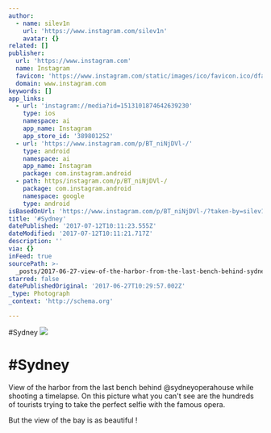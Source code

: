 ```yaml
---
author:
  - name: silev1n
    url: 'https://www.instagram.com/silev1n'
    avatar: {}
related: []
publisher:
  url: 'https://www.instagram.com'
  name: Instagram
  favicon: 'https://www.instagram.com/static/images/ico/favicon.ico/dfa85bb1fd63.ico'
  domain: www.instagram.com
keywords: []
app_links:
  - url: 'instagram://media?id=1513101874642639230'
    type: ios
    namespace: ai
    app_name: Instagram
    app_store_id: '389801252'
  - url: 'https://www.instagram.com/p/BT_niNjDVl-/'
    type: android
    namespace: ai
    app_name: Instagram
    package: com.instagram.android
  - path: https/instagram.com/p/BT_niNjDVl-/
    package: com.instagram.android
    namespace: google
    type: android
isBasedOnUrl: 'https://www.instagram.com/p/BT_niNjDVl-/?taken-by=silev1n'
title: '#Sydney'
datePublished: '2017-07-12T10:11:23.555Z'
dateModified: '2017-07-12T10:11:21.717Z'
description: ''
via: {}
inFeed: true
sourcePath: >-
  _posts/2017-06-27-view-of-the-harbor-from-the-last-bench-behind-sydneyoperaho.md
starred: false
datePublishedOriginal: '2017-06-27T10:29:57.002Z'
_type: Photograph
_context: 'http://schema.org'

---
```

\#Sydney
![](https://imgflo.herokuapp.com/graph/2b2431f8e7ba7b0/07ac6676a9f2a6ae29b8494f4466467e/noop.jpg?input=https%3A%2F%2Fscontent.cdninstagram.com%2Ft51.2885-15%2Fs640x640%2Fsh0.08%2Fe35%2F18380177_1375480009153980_5853808818336563200_n.jpg)

# \#Sydney

View of the harbor from the last bench behind @sydneyoperahouse while shooting a timelapse. On this picture what you can't see are the hundreds of tourists trying to take the perfect selfie with the famous opera.

But the view of the bay is as beautiful !